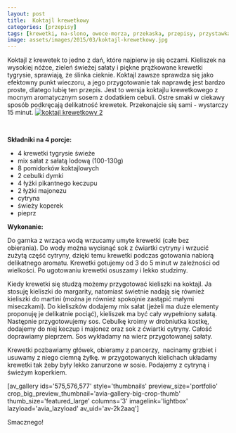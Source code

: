 ```yaml
---
layout: post
title:  Koktajl krewetkowy
categories: [przepisy]
tags: [krewetki, na-slono, owoce-morza, przekaska, przepisy, przystawka, ryby-i-owoce-morza, salatki]
image: assets/images/2015/03/koktajl-krewetkowy.jpg
---
```

Koktajl z krewetek to jedno z dań, które najpierw je się oczami. Kieliszek na wysokiej nóżce, zieleń świeżej sałaty i piękne prążkowane krewetki tygrysie, sprawiają, że ślinka cieknie. Koktajl zawsze sprawdza się jako efektowny punkt wieczoru, a jego przygotowanie tak naprawdę jest bardzo proste, dlatego lubię ten przepis. Jest to wersja koktajlu krewetkowego z mocnym aromatycznym sosem z dodatkiem cebuli. Ostre smaki w ciekawy sposób podkręcają delikatność krewetek. Przekonajcie się sami - wystarczy 15 minut.
[![koktajl krewetkowy 2](http://kobieta-ze-smakiem.pl/wp-content/uploads/2015/03/koktajl-krewetkowy-2-222x300.jpg)](http://kobieta-ze-smakiem.pl/wp-content/uploads/2015/03/koktajl-krewetkowy-2.jpg)



 

**Składniki na 4 porcje:**
* 4 krewetki tygrysie świeże
* mix sałat z sałatą lodową (100-130g)
* 8 pomidorków koktajlowych
* 2 cebulki dymki
* 4 łyżki pikantnego keczupu
* 2 łyżki majonezu
* cytryna
* świeży koperek
* pieprz


**Wykonanie:**

Do garnka z wrząca wodą wrzucamy umyte krewetki (całe bez obierania). Do wody można wycisnąć sok z ćwiartki cytryny i wrzucić zużytą część cytryny, dzięki temu krewetki podczas gotowania nabiorą delikatnego aromatu. Krewetki gotujemy od 3 do 5 minut w zależności od wielkości. Po ugotowaniu krewetki osuszamy i lekko studzimy.

Kiedy krewetki się studzą możemy przygotować kieliszki na koktajl. Ja stosuję kieliszki do margarity, natomiast świetnie nadają się również kieliszki do martini (można je również spokojnie zastąpić małymi miseczkami). Do kieliszków dodajemy mix sałat (jeżeli ma duże elementy proponuję je delikatnie pociąć), kieliszek ma być cały wypełniony sałatą. Następnie przygotowujemy sos. Cebulkę kroimy w drobniutka kostkę, dodajemy do niej keczup i majonez oraz sok z ćwiartki cytryny. Całość doprawiamy pieprzem. Sos wykładamy na wierz przygotowanej sałaty.

Krewetki pozbawiamy główek, obieramy z pancerzy,  nacinamy grzbiet i usuwamy z niego ciemną żyłkę. w przygotowanych kielichach układamy krewetki tak żeby były lekko zanurzone w sosie. Podajemy z cytryną i świeżym koperkiem.

[av\_gallery ids='575,576,577' style='thumbnails' preview\_size='portfolio' crop\_big\_preview\_thumbnail='avia-gallery-big-crop-thumb' thumb\_size='featured\_large' columns='3' imagelink='lightbox' lazyload='avia\_lazyload' av\_uid='av-2k2aaq']

Smacznego!
    